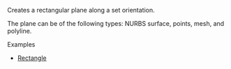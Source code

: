 Creates a rectangular plane along a set orientation.

The plane can be of the following types: NURBS surface, points, mesh, and polyline.

Examples



* [Rectangle](https://creator.trimble.com/graph?assetURI=whp:ef3ef267-3457-402c-a7b6-5729ad36dac3&version=latest)